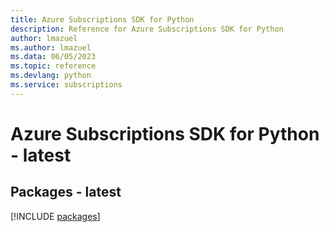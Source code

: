 ```yaml
---
title: Azure Subscriptions SDK for Python
description: Reference for Azure Subscriptions SDK for Python
author: lmazuel
ms.author: lmazuel
ms.data: 06/05/2023
ms.topic: reference
ms.devlang: python
ms.service: subscriptions
---
```

# Azure Subscriptions SDK for Python - latest
## Packages - latest
[!INCLUDE [packages](subscriptions-index.md)]